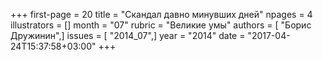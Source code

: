 +++
first-page = 20
title = "Скандал давно минувших дней"
npages = 4
illustrators = []
month = "07"
rubric = "Великие умы"
authors = [ "Борис Дружинин",]
issues = [ "2014_07",]
year = "2014"
date = "2017-04-24T15:37:58+03:00"
+++
